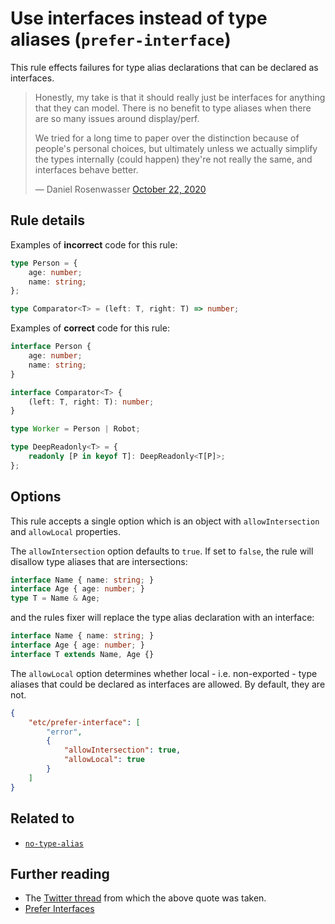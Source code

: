 # Use interfaces instead of type aliases (`prefer-interface`)

This rule effects failures for type alias declarations that can be declared as interfaces.

> Honestly, my take is that it should really just be interfaces for anything that they can model. There is no benefit to type aliases when there are so many issues around display/perf.
>
> We tried for a long time to paper over the distinction because of people's personal choices, but ultimately unless we actually simplify the types internally (could happen) they're not really the same, and interfaces behave better.
>
> &mdash; Daniel Rosenwasser [October 22, 2020](https://twitter.com/drosenwasser/status/1319205169918144513)

## Rule details

Examples of **incorrect** code for this rule:

```ts
type Person = {
    age: number;
    name: string;
};
```

```ts
type Comparator<T> = (left: T, right: T) => number;
```

Examples of **correct** code for this rule:

```ts
interface Person {
    age: number;
    name: string;
}
```

```ts
interface Comparator<T> {
    (left: T, right: T): number;
}
```

```ts
type Worker = Person | Robot;
```

```ts
type DeepReadonly<T> = {
    readonly [P in keyof T]: DeepReadonly<T[P]>;
};
```

## Options

This rule accepts a single option which is an object with `allowIntersection` and `allowLocal` properties.

The `allowIntersection` option defaults to `true`. If set to `false`, the rule will disallow type aliases that are intersections:

<!-- prettier-ignore -->
```ts
interface Name { name: string; }
interface Age { age: number; }
type T = Name & Age;
```

and the rules fixer will replace the type alias declaration with an interface:

<!-- prettier-ignore -->
```ts
interface Name { name: string; }
interface Age { age: number; }
interface T extends Name, Age {}
```

The `allowLocal` option determines whether local - i.e. non-exported - type aliases that could be declared as interfaces are allowed. By default, they are not.

```json
{
    "etc/prefer-interface": [
        "error",
        {
            "allowIntersection": true,
            "allowLocal": true
        }
    ]
}
```

## Related to

-   [`no-type-alias`](https://github.com/typescript-eslint/typescript-eslint/blob/880ac753b90d63034f0a33f8f512d9fabc17c8f9/packages/eslint-plugin/docs/rules/no-type-alias.md)

## Further reading

-   The [Twitter thread](https://twitter.com/robpalmer2/status/1319188885197422594) from which the above quote was taken.
-   [Prefer Interfaces](https://ncjamieson.com/prefer-interfaces)
